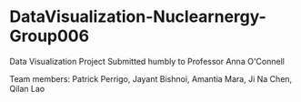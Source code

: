 # DataVisualization-Nuclearnergy-Group006
Data Visualization Project Submitted humbly to Professor Anna O'Connell           

Team members: Patrick Perrigo, Jayant Bishnoi, Amantia Mara, Ji Na Chen, Qilan Lao
